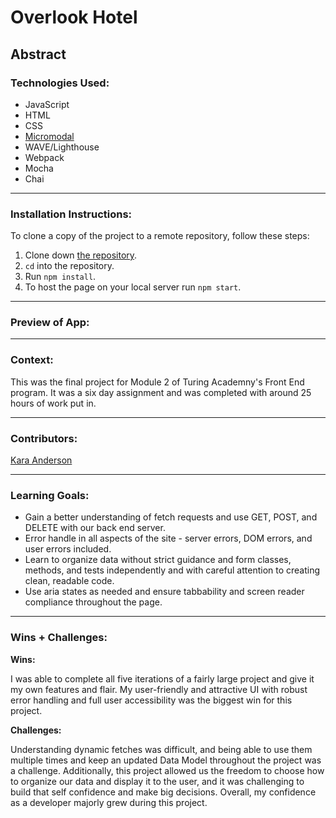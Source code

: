 # Overlook Hotel

## Abstract

### Technologies Used:
- JavaScript
- HTML
- CSS
- [Micromodal](https://www.npmjs.com/package/micromodal)
- WAVE/Lighthouse
- Webpack
- Mocha
- Chai
***

### Installation Instructions:

To clone a copy of the project to a remote repository, follow these steps:

1. Clone down [the repository](https://github.com/Kanderson58/final-project-overlook).
1. `cd` into the repository.
1. Run `npm install`.
1. To host the page on your local server run `npm start`.
***

### Preview of App:

***

### Context:

This was the final project for Module 2 of Turing Academny's Front End program.  It was a six day assignment and was completed with around 25 hours of work put in.

***

### Contributors:

[Kara Anderson](https://github.com/Kanderson58)

***

### Learning Goals:

-  Gain a better understanding of fetch requests and use GET, POST, and DELETE with our back end server.
-  Error handle in all aspects of the site - server errors, DOM errors, and user errors included.
-  Learn to organize data without strict guidance and form classes, methods, and tests independently and with careful attention to creating clean, readable code.
-  Use aria states as needed and ensure tabbability and screen reader compliance throughout the page.

***

### Wins + Challenges:

**Wins:**

I was able to complete all five iterations of a fairly large project and give it my own features and flair.  My user-friendly and attractive UI with robust error handling and full user accessibility was the biggest win for this project.

**Challenges:**

Understanding dynamic fetches was difficult, and being able to use them multiple times and keep an updated Data Model throughout the project was a challenge.  Additionally, this project allowed us the freedom to choose how to organize our data and display it to the user, and it was challenging to build that self confidence and make big decisions.  Overall, my confidence as a developer majorly grew during this project.